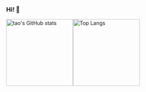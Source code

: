 ### Hi! 👋

<!--
**taovv/taovv** is a ✨ _special_ ✨ repository because its `README.md` (this file) appears on your GitHub profile.

Here are some ideas to get you started:

- 🔭 I’m currently working on ...
- 🌱 I’m currently learning ...
- 👯 I’m looking to collaborate on ...
- 🤔 I’m looking for help with ...
- 💬 Ask me about ...
- 📫 How to reach me: ...
- 😄 Pronouns: ...
- ⚡ Fun fact: ...
-->
<img src="https://github-readme-stats-one-bice.vercel.app/api?username=taovv&theme=radical&show_icons=true&include_all_commits=true&role=OWNER,ORGANIZATION_MEMBER,COLLABORATOR" alt="tao's GitHub stats" height="180px" /><img src="https://github-readme-stats-one-bice.vercel.app/api/top-langs/?username=taovv&layout=compact&theme=radical&role=OWNER,ORGANIZATION_MEMBER,COLLABORATOR" alt="Top Langs" height="180px" />
